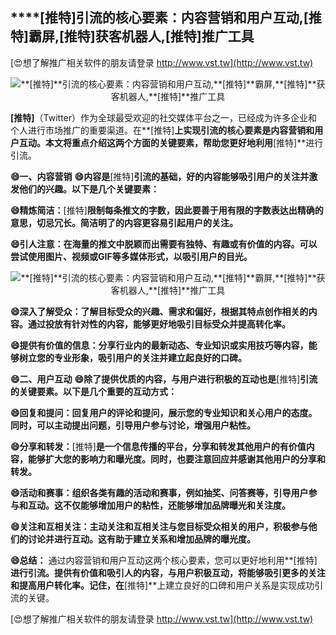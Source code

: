 ## ****[推特]**引流的核心要素：内容营销和用户互动,**[推特]**霸屏,**[推特]**获客机器人,**[推特]**推广工具**

[😍想了解推广相关软件的朋友请登录 http://www.vst.tw](http://www.vst.tw)

 <center><img src="https://vst.tw/MP4/tuiguang/png/8.png" alt="**[推特]**引流的核心要素：内容营销和用户互动,**[推特]**霸屏,**[推特]**获客机器人,**[推特]**推广工具"></center>

**[推特]**（Twitter）作为全球最受欢迎的社交媒体平台之一，已经成为许多企业和个人进行市场推广的重要渠道。在**[推特]**上实现引流的核心要素是内容营销和用户互动。本文将重点介绍这两个方面的关键要素，帮助您更好地利用**[推特]**进行引流。

**😄一、内容营销**
**😄内容是**[推特]**引流的基础，好的内容能够吸引用户的关注并激发他们的兴趣。以下是几个关键要素：**

**😄精炼简洁：**[推特]**限制每条推文的字数，因此要善于用有限的字数表达出精确的意思，切忌冗长。简洁明了的内容更容易引起用户的关注。**

**😄引人注意：在海量的推文中脱颖而出需要有独特、有趣或有价值的内容。可以尝试使用图片、视频或GIF等多媒体形式，以吸引用户的目光。**

 <center><img src="https://vst.tw/MP4/tuiguang/png/4.png" alt="**[推特]**引流的核心要素：内容营销和用户互动,**[推特]**霸屏,**[推特]**获客机器人,**[推特]**推广工具"></center>

**😄深入了解受众：了解目标受众的兴趣、需求和偏好，根据其特点创作相关的内容。通过投放有针对性的内容，能够更好地吸引目标受众并提高转化率。**

**😄提供有价值的信息：分享行业内的最新动态、专业知识或实用技巧等内容，能够树立您的专业形象，吸引用户的关注并建立起良好的口碑。**

**😄二、用户互动**
**😄除了提供优质的内容，与用户进行积极的互动也是**[推特]**引流的关键要素。以下是几个重要的互动方式：**

**😄回复和提问：回复用户的评论和提问，展示您的专业知识和关心用户的态度。同时，可以主动提出问题，引导用户参与讨论，增强用户粘性。**

**😄分享和转发：**[推特]**是一个信息传播的平台，分享和转发其他用户的有价值内容，能够扩大您的影响力和曝光度。同时，也要注意回应并感谢其他用户的分享和转发。**

**😄活动和赛事：组织各类有趣的活动和赛事，例如抽奖、问答赛等，引导用户参与和互动。这不仅能够增加用户的粘性，还能够增加品牌曝光和关注度。**

**😄关注和互相关注：主动关注和互相关注与您目标受众相关的用户，积极参与他们的讨论并进行互动。这有助于建立关系和增加品牌的曝光度。**

**😄总结：**
通过内容营销和用户互动这两个核心要素，您可以更好地利用**[推特]**进行引流。提供有价值和吸引人的内容，与用户积极互动，将能够吸引更多的关注和提高用户转化率。记住，在**[推特]**上建立良好的口碑和用户关系是实现成功引流的关键。

[😍想了解推广相关软件的朋友请登录 http://www.vst.tw](http://www.vst.tw)



